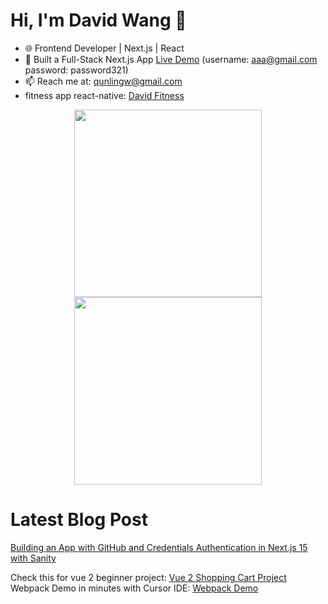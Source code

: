 # Hi, I'm David Wang 👋
- 🌐 Frontend Developer | Next.js | React
- 🚀 Built a Full-Stack Next.js App [Live Demo](https://yc-directory-psi-pearl.vercel.app/) (username: aaa@gmail.com password: password321)
- 📫 Reach me at: qunlingw@gmail.com
- fitness app react-native: [David Fitness](https://github.com/DavidMaximaWang/david-fitness)

<p align="center">
  <img src="https://github.com/user-attachments/assets/416d3ea7-6e54-4fc8-958f-9bc09345b80c" width="300" />
  <img src="https://github.com/user-attachments/assets/24607b2e-b50e-468e-a00e-f1ccc31729e6" width="300" />
  
  <!-- Commented out images -->
  <!-- 
  <img src="https://github.com/user-attachments/assets/2122fe9a-0adc-4268-8eb0-f1d00918b84f" width="300" />
<img src="https://github.com/user-attachments/assets/a48fc902-b6d0-4f6e-86e1-5a0abeafee74" width="300" />
<img src="https://github.com/user-attachments/assets/d058e4c7-a352-43fb-8876-ca60a30c0ce7" width="300" />
<img src="https://github.com/user-attachments/assets/f19b08e1-d7eb-4985-bc4c-7541f9b02ac9" width="300" />
  -->

</p>



# Latest Blog Post
[Building an App with GitHub and Credentials Authentication in Next.js 15 with Sanity](https://dev.to/qunling_wang_9ab0f8acb509/building-an-app-with-github-and-credentials-authentication-in-nextjs-15-with-sanity-5aon)

Check this for vue 2 beginner project:
[Vue 2 Shopping Cart Project](https://dev.to/qunling_wang_9ab0f8acb509/-vue-2-shopping-cart-project-5cp8)
Webpack Demo in minutes with Cursor IDE: [Webpack Demo](https://github.com/DavidMaximaWang/interview/tree/main/webpack-demo)

